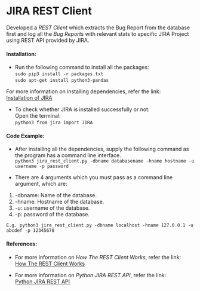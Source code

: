 # JIRA REST Client

Developed a _REST Client_ which extracts the Bug Report from the database first and log all the _Bug Reports_ with relevant stats to specific JIRA Project using REST API provided by JIRA.  

#### Installation:

* Run the following command to install all the packages:  
	``sudo pip3 install -r packages.txt``  
	``sudo apt-get install python3-pandas``  

For more information on installing dependencies, refer the link:  
[Installation of JIRA](https://jira.readthedocs.io/en/master/installation.html)  

* To check whether JIRA is installed successfully or not:  
Open the terminal:  
``
	python3
	from jira import JIRA
``

#### Code Example:

* After installing all the dependencies, supply the following command as the program has a command line interface.  
	``python3 jira_rest_client.py -dbname databasename -hname hostname -u username -p password``  

* There are 4 arguments which you must pass as a command line argument, which are:  
1. -dbname: Name of the database.  
2. -hname: Hostname of the database.  
3. -u: username of the database.  
4. -p: password of the database.  

``E.g. python3 jira_rest_client.py -dbname localhost -hname 127.0.0.1 -u abcdef -p 12345678``  

#### References:
* For more information on _How The REST Client Works_, refer the link:  
[How The REST Client Works](https://docs.google.com/document/d/1CHUcDlvIS7zXKYXRY1dFw2VWpx4xE4YB63O0jG0dfM8/edit?usp=sharing)  

* For more information on _Python JIRA REST API_, refer the link:  
[Python JIRA REST API](https://jira.readthedocs.io/en/master/api.html)  

